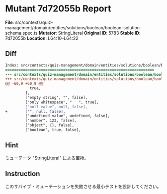 # Mutant 7d72055b Report

**File**: src/contexts/quiz-management/domain/entities/solutions/boolean/boolean-solution-schema.spec.ts
**Mutator**: StringLiteral
**Original ID**: 5783
**Stable ID**: 7d72055b
**Location**: L64:10–L64:22

## Diff

```diff
Index: src/contexts/quiz-management/domain/entities/solutions/boolean/boolean-solution-schema.spec.ts
===================================================================
--- src/contexts/quiz-management/domain/entities/solutions/boolean/boolean-solution-schema.spec.ts	original
+++ src/contexts/quiz-management/domain/entities/solutions/boolean/boolean-solution-schema.spec.ts	mutated #5783
@@ -60,9 +60,9 @@
           true,
         ],
         ["empty string", "", false],
         ["only whitespace", "   ", true],
-        ["null value", null, false],
+        ["", null, false],
         ["undefined value", undefined, false],
         ["number", 123, false],
         ["object", {}, false],
         ["boolean", true, false],
```

## Hint

ミューテータ "StringLiteral" による置換。

## Instruction

このサバイブ・ミューテーションを失敗させる最小テストを設計してください。
